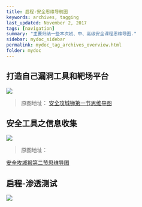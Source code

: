 ```yaml
---
title: 启程-安全思维导航图
keywords: archives, tagging
last_updated: November 2, 2017
tags: [navigation]
summary: "主要归纳一些本次初、中、高级安全课程思维导图."
sidebar: mydoc_sidebar
permalink: mydoc_tag_archives_overview.html
folder: mydoc
---
```


## 打造自己漏洞工具和靶场平台

![](https://raw.githubusercontent.com/redBu1l/Redclub-Launch/master/%E6%94%BB%E9%98%B2%E7%AC%AC%E4%B8%80%E8%8A%82/%E5%9B%BE%E7%89%87%202_meitu_2.jpg)
> 原图地址：
[安全攻城狮第一节思维导图](https://github.com/redBu1l/Redclub-Launch/blob/master/%E6%94%BB%E9%98%B2%E7%AC%AC%E4%B8%80%E8%8A%82/%E5%9B%BE%E7%89%87%202.png)
## 安全工具之信息收集

![](https://raw.githubusercontent.com/redBu1l/Redclub-Launch/master/%E6%94%BB%E9%98%B2%E7%AC%AC%E4%B8%80%E8%8A%82/%E5%9B%BE%E7%89%87%203_meitu_3.jpg)

> 原图地址：

[安全攻城狮第二节思维导图](https://raw.githubusercontent.com/redBu1l/Redclub-Launch/master/%E6%94%BB%E9%98%B2%E7%AC%AC%E4%B8%80%E8%8A%82/%E5%9B%BE%E7%89%87%203_meitu_3.jpg)


## 启程-渗透测试
![](https://raw.githubusercontent.com/redBu1l/Redclub-Launch/master/%E6%94%BB%E9%98%B2%E7%AC%AC%E4%B8%89%E8%8A%82/%E5%90%AF%E7%A8%8B%E6%B8%97%E9%80%8F%E6%B5%8B%E8%AF%95/%E6%B8%97%E9%80%8F%E6%B5%8B%E8%AF%95.png)

